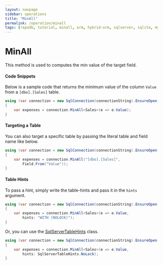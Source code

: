 ```yaml
---
layout: navpage
sidebar: operations
title: "MinAll"
permalink: /operation/minall
tags: [repodb, tutorial, minall, orm, hybrid-orm, sqlserver, sqlite, mysql, postgresql]
---
```


# MinAll

This method is used to computes the min value of the target field.

#### Code Snippets

Below is a sample code that returns the minimum value of the column `Value` from a `[dbo].[Sales]` table.

```csharp
using (var connection = new SqlConnection(connectionString).EnsureOpen())
{
	var expenses = connection.MinAll<Sales>(e => e.Value);
}
```

#### Targeting a Table

You can also target a specific table by passing the literal table and field name like below.

```csharp
using (var connection = new SqlConnection(connectionString).EnsureOpen())
{
	var expenses = connection.MinAll("[dbo].[Sales]",
		Field.From("Value"));
}
```

#### Table Hints

To pass a hint, simply write the table-hints and pass it in the `hints` argument.

```csharp
using (var connection = new SqlConnection(connectionString).EnsureOpen())
{
	var expenses = connection.MinAll<Sales>(e => e.Value,
		hints: "WITH (NOLOCK)");
}
```

Or, you can use the [SqlServerTableHints](/class/sqlservertablehints) class.

```csharp
using (var connection = new SqlConnection(connectionString).EnsureOpen())
{
	var expenses = connection.MinAll<Sales>(e => e.Value,
		hints: SqlServerTableHints.NoLock);
}
```
